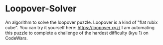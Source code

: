 # Loopover-Solver

An algorithm to solve the loopover puzzle. Loopover is a kind of "flat rubix cube". You can try it yourself here: https://loopover.xyz/
I am automating this puzzle to complete a challenge of the hardest difficulty (kyu 1) on CodeWars.
